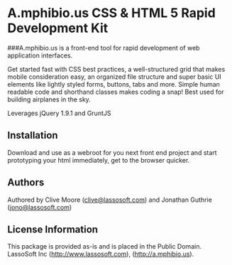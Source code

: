 A.mphibio.us CSS & HTML 5 Rapid Development Kit
===============================================

###A.mphibio.us is a front-end tool for rapid development of web application interfaces.

Get started fast with CSS best practices, a well-structured grid that makes mobile consideration easy, an organized file structure and super basic UI elements like lightly styled forms, buttons, tabs and more. Simple human readable code and shorthand classes makes coding a snap! Best used for building airplanes in the sky.

Leverages jQuery 1.9.1 and GruntJS

## Installation

Download and use as a webroot for you next front end project and start prototyping
your html immediately, get to the browser quicker.

## Authors

Authored by Clive Moore (clive@lassosoft.com) and Jonathan Guthrie (jono@lassosoft.com) 

## License Information

This package is provided as-is and is placed in the Public Domain.
LassoSoft Inc (http://www.lassosoft.com), (http://a.mphibio.us).